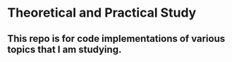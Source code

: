 # Theoretical and Practical Study
## This repo is for code implementations of various topics that I am studying.
